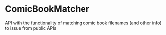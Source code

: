 ComicBookMatcher
================

API with the functionality of matching comic book filenames (and other info) to issue from public APIs
